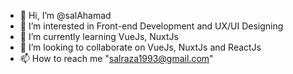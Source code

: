 - 👋 Hi, I’m @salAhamad
- 👀 I’m interested in Front-end Development and UX/UI Designing
- 🌱 I’m currently learning VueJs, NuxtJs
- 💞️ I’m looking to collaborate on VueJs, NuxtJs and ReactJs
- 📫 How to reach me "salraza1993@gmail.com"

<!---
salAhamad/salAhamad is a ✨ special ✨ repository because its `README.md` (this file) appears on your GitHub profile.
You can click the Preview link to take a look at your changes.
--->
